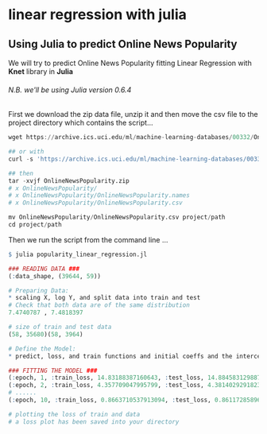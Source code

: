 linear regression with julia
================

Using Julia to predict Online News Popularity
---------------------------------------------

We will try to predict Online News Popularity fitting Linear Regression with **Knet** library in **Julia**
###### N.B. we'll be using Julia version 0.6.4
First we download the zip data file, unzip it and then move the csv file to the project directory which contains the script...

``` julia
wget https://archive.ics.uci.edu/ml/machine-learning-databases/00332/OnlineNewsPopularity.zip 

## or with 
curl -s 'https://archive.ics.uci.edu/ml/machine-learning-databases/00332/OnlineNewsPopularity.zip' -o OnlineNewsPopularity.zip

## then 
tar -xvjf OnlineNewsPopularity.zip 
# x OnlineNewsPopularity/
# x OnlineNewsPopularity/OnlineNewsPopularity.names
# x OnlineNewsPopularity/OnlineNewsPopularity.csv

mv OnlineNewsPopularity/OnlineNewsPopularity.csv project/path
cd project/path
```
Then we run the script from the command line ...

``` r
$ julia popularity_linear_regression.jl

### READING DATA ###
(:data_shape, (39644, 59))

# Preparing Data:
* scaling X, log Y, and split data into train and test
# Check that both data are of the same distribution
7.4740787 , 7.4818397

# size of train and test data
(58, 35680)(58, 3964)

# Define the Model:
* predict, loss, and train functions and initial coeffs and the intercept

### FITTING THE MODEL ###
(:epoch, 1, :train_loss, 14.83188387160643, :test_loss, 14.88458312988758)
(:epoch, 2, :train_loss, 4.357709047995799, :test_loss, 4.381402929182324)
# ......
(:epoch, 10, :train_loss, 0.8663710537913094, :test_loss, 0.8611728589672556)

# plotting the loss of train and data
# a loss plot has been saved into your directory
```
